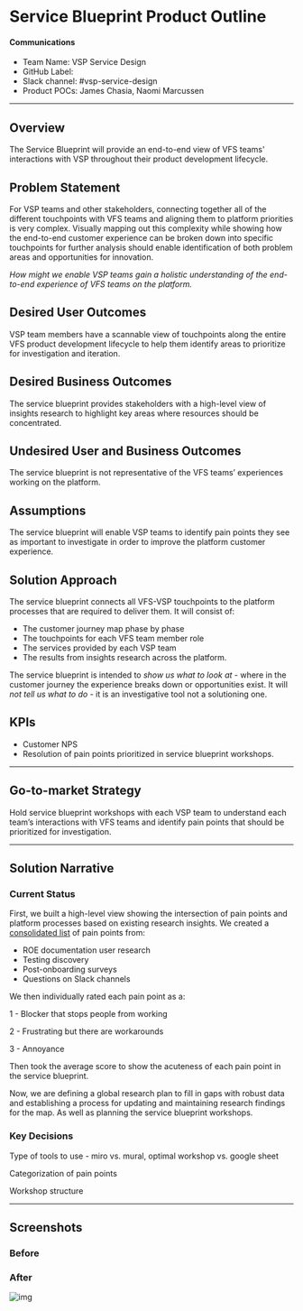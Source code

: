 # Service Blueprint Product Outline 

#### Communications

- Team Name: VSP Service Design
- GitHub Label:
- Slack channel: #vsp-service-design
- Product POCs:  James Chasia, Naomi Marcussen

------

## Overview

The Service Blueprint will provide an end-to-end view of VFS teams' interactions with VSP throughout their product development lifecycle.

## Problem Statement

For VSP teams and other stakeholders, connecting together all of the different touchpoints with VFS teams and aligning them to platform priorities is very complex.  Visually mapping out this complexity while showing how the end-to-end customer experience can be broken down into specific touchpoints for further analysis should enable identification of both problem areas and opportunities for innovation.

*How might we enable VSP teams gain a holistic understanding of the end-to-end experience of VFS teams on the platform.*

## Desired User Outcomes

VSP team members have a scannable view of touchpoints along the entire VFS product development lifecycle to help them identify areas to prioritize for investigation and iteration.

## Desired Business Outcomes

The service blueprint provides stakeholders with a high-level view of insights research to highlight key areas where resources should be concentrated.

## Undesired User and Business Outcomes

The service blueprint is not representative of the VFS teams’ experiences working on the platform.

## Assumptions

The service blueprint will enable VSP teams to identify pain points they see as important to investigate in order to improve the platform customer experience. 

## Solution Approach

The service blueprint connects all VFS-VSP touchpoints to the platform processes that are required to deliver them. It will consist of:

- The customer journey map phase by phase
- The touchpoints for each VFS team member role
- The services provided by each VSP team
- The results from insights research across the platform.

The service blueprint is intended to *show us what to look at* - where in the customer journey the experience breaks down or opportunities exist. It will *not tell us what to do* - it is an investigative tool not a solutioning one. 

## KPIs

- Customer NPS
- Resolution of pain points prioritized in service blueprint workshops.

------

## Go-to-market Strategy

Hold service blueprint workshops with each VSP team to understand each team’s interactions with VFS teams and identify pain points that should be prioritized for investigation. 

------

## Solution Narrative

### Current Status

First, we built a high-level view showing the intersection of pain points and platform processes based on existing research insights. We created a [consolidated list](https://docs.google.com/spreadsheets/d/1ufL_Ep6HE4nUm6E9zB8A0UMSc10gu91CsIJh56oi9h8/edit?usp=sharing) of pain points from:

- ROE documentation user research
- Testing discovery
- Post-onboarding surveys
- Questions on Slack channels 

We then individually rated each pain point as a:

1 - Blocker that stops people from working

2 - Frustrating but there are workarounds

3 - Annoyance

Then took the average score to show the acuteness of each pain point in the service blueprint.

Now, we are defining a global research plan to fill in gaps with robust data and establishing a process for updating and maintaining research findings for the map.  As well as planning the service blueprint workshops.

### Key Decisions

Type of tools to use - miro vs. mural, optimal workshop vs.  google sheet

Categorization of pain points

Workshop structure

------

## Screenshots

### Before

### After

![img](https://lh3.googleusercontent.com/7qAD2FbgnxK8FpWRpo_R4U2c9IJdx95rAPKhFAXki_ak_ZlASdS25Mnx3-U2E79zhEQCbvRA9B50IDTLVNakY1Dv-8TsOtYNCSIPG66NSot2p_XQwG7OFzJXtpDXWadkwfvx2LJPfJg)

